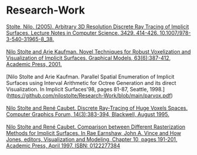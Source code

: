 # Research-Work

[Stolte, Nilo. (2005). Arbitrary 3D Resolution Discrete Ray Tracing of Implicit Surfaces. Lecture Notes in Computer Science. 3429. 414-426. 10.1007/978-3-540-31965-8_38.](https://github.com/nilostolte/Research-Work/blob/main/Stolte2005_Chapter_Arbitrary3DResolutionDiscreteR.pdf)<br><br>
[Nilo Stolte and Arie Kaufman. Novel Techniques for Robust Voxelization and Visualization of Implicit Surfaces. Graphical Models, 63(6):387-412, Academic Press, 2001.](https://github.com/nilostolte/Research-Work/blob/main/Graphical%20Models.pdf)<br><br>
[Nilo Stolte and Arie Kaufman. Parallel Spatial Enumeration of Implicit Surfaces using Interval Arithmetic for Octree Generation and its direct Visualization. In Implicit Surfaces'98, pages 81-87, Seattle, 1998.]
(https://github.com/nilostolte/Research-Work/blob/main/parvox.pdf)<br><br>
[Nilo Stolte and René Caubet. Discrete Ray-Tracing of Huge Voxels Spaces. Computer Graphics Forum, 14(3):383-394, Blackwell, August 1995.](https://github.com/nilostolte/Research-Work/blob/main/eg95.pdf)<br><br>
[Nilo Stolte and René Caubet. Comparison between Different Rasterization Methods for Implicit Surfaces. In Rae Earnshaw, John A. Vince and How Jones, editors, Visualization and Modeling, Chapter 10, pages 191-201, Academic Press, April 1997. ISBN: 0122277384](https://github.com/nilostolte/Research-Work/blob/main/leeds.pdf)<br><br>

